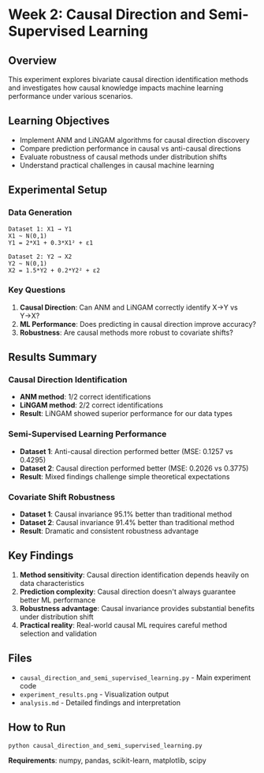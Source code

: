# Week 2: Causal Direction and Semi-Supervised Learning

## Overview
This experiment explores bivariate causal direction identification methods and investigates how causal knowledge impacts machine learning performance under various scenarios.

## Learning Objectives
- Implement ANM and LiNGAM algorithms for causal direction discovery
- Compare prediction performance in causal vs anti-causal directions
- Evaluate robustness of causal methods under distribution shifts
- Understand practical challenges in causal machine learning

## Experimental Setup

### Data Generation
```
Dataset 1: X1 → Y1
X1 ~ N(0,1)
Y1 = 2*X1 + 0.3*X1² + ε1

Dataset 2: Y2 → X2  
Y2 ~ N(0,1)
X2 = 1.5*Y2 + 0.2*Y2² + ε2
```

### Key Questions
1. **Causal Direction**: Can ANM and LiNGAM correctly identify X→Y vs Y→X?
2. **ML Performance**: Does predicting in causal direction improve accuracy?
3. **Robustness**: Are causal methods more robust to covariate shifts?

## Results Summary

### Causal Direction Identification
- **ANM method**: 1/2 correct identifications
- **LiNGAM method**: 2/2 correct identifications
- **Result**: LiNGAM showed superior performance for our data types

### Semi-Supervised Learning Performance
- **Dataset 1**: Anti-causal direction performed better (MSE: 0.1257 vs 0.4295)
- **Dataset 2**: Causal direction performed better (MSE: 0.2026 vs 0.3775)
- **Result**: Mixed findings challenge simple theoretical expectations

### Covariate Shift Robustness
- **Dataset 1**: Causal invariance 95.1% better than traditional method
- **Dataset 2**: Causal invariance 91.4% better than traditional method
- **Result**: Dramatic and consistent robustness advantage

## Key Findings
1. **Method sensitivity**: Causal direction identification depends heavily on data characteristics
2. **Prediction complexity**: Causal direction doesn't always guarantee better ML performance
3. **Robustness advantage**: Causal invariance provides substantial benefits under distribution shift
4. **Practical reality**: Real-world causal ML requires careful method selection and validation

## Files
- `causal_direction_and_semi_supervised_learning.py` - Main experiment code
- `experiment_results.png` - Visualization output
- `analysis.md` - Detailed findings and interpretation

## How to Run
```bash
python causal_direction_and_semi_supervised_learning.py
```

**Requirements**: numpy, pandas, scikit-learn, matplotlib, scipy
